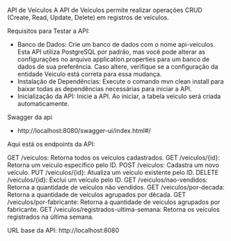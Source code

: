 API de Veículos
A API de Veículos permite realizar operações CRUD (Create, Read, Update, Delete) em registros de veículos.

Requisitos para Testar a API:
 - Banco de Dados: Crie um banco de dados com o nome api-veiculos. Esta API utiliza PostgreSQL por padrão, mas você pode alterar as configurações no arquivo application.properties para um banco de dados de sua preferência. Caso altere, verifique se a configuração da entidade Veiculo está correta para essa mudança.
 - Instalação de Dependências: Execute o comando mvn clean install para baixar todas as dependências necessárias para iniciar a API.
 - Inicialização da API: Inicie a API. Ao iniciar, a tabela veiculo será criada automaticamente.
   
Swagger da api
 - http://localhost:8080/swagger-ui/index.html#/ 

Aqui está os endpoints da API:

  GET /veiculos: Retorna todos os veículos cadastrados.
  GET /veiculos/{id}: Retorna um veículo específico pelo ID.
  POST /veiculos: Cadastra um novo veículo.
  PUT /veiculos/{id}: Atualiza um veículo existente pelo ID.
  DELETE /veiculos/{id}: Exclui um veículo pelo ID.
  GET /veiculos/nao-vendidos: Retorna a quantidade de veículos não vendidos.
  GET /veiculos/por-decada: Retorna a quantidade de veículos agrupados por década.
  GET /veiculos/por-fabricante: Retorna a quantidade de veículos agrupados por fabricante.
  GET /veiculos/registrados-ultima-semana: Retorna os veículos registrados na última semana.

URL base da API: http://localhost:8080
